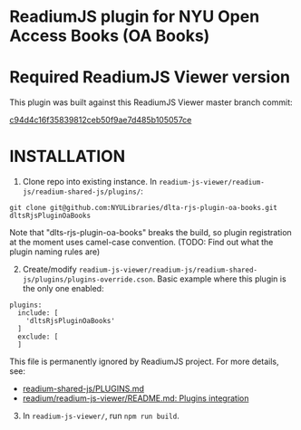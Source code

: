 ReadiumJS plugin for NYU Open Access Books (OA Books)
=====================================================

# Required ReadiumJS Viewer version

This plugin was built against this ReadiumJS Viewer master branch commit:

[c94d4c16f35839812ceb50f9ae7d485b105057ce](https://github.com/readium/readium-js-viewer/commit/c94d4c16f35839812ceb50f9ae7d485b105057ce)

# INSTALLATION

1) Clone repo into existing instance.  In `readium-js-viewer/readium-js/readium-shared-js/plugins/`:

```Shell
git clone git@github.com:NYULibraries/dlta-rjs-plugin-oa-books.git dltsRjsPluginOaBooks
```

Note that "dlts-rjs-plugin-oa-books" breaks the build, so plugin registration at
the moment uses camel-case convention.
(TODO: Find out what the plugin naming rules are)

2) Create/modify `readium-js-viewer/readium-js/readium-shared-js/plugins/plugins-override.cson`.  Basic example where this plugin is the only one enabled:

```
plugins:
  include: [
    'dltsRjsPluginOaBooks'
  ]
  exclude: [
  ]
```

This file is permanently ignored by ReadiumJS project.  For more details, see:
* [readium-shared-js/PLUGINS.md](https://github.com/readium/readium-shared-js/blob/master/PLUGINS.md)
* [readium/readium-js-viewer/README.md: Plugins integration](https://github.com/readium/readium-js-viewer/blob/master/README.md)

3) In `readium-js-viewer/`, run `npm run build`.

